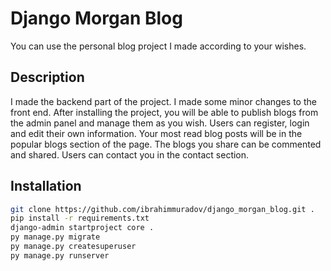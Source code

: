 # Django Morgan Blog

You can use the personal blog project I made according to your wishes.

## Description

I made the backend part of the project. I made some minor changes to the front end. After installing the project, you will be able to publish blogs from the admin panel and manage them as you wish. Users can register, login and edit their own information. Your most read blog posts will be in the popular blogs section of the page. The blogs you share can be commented and shared. Users can contact you in the contact section.

## Installation

```bash
git clone https://github.com/ibrahimmuradov/django_morgan_blog.git .
pip install -r requirements.txt
django-admin startproject core . 
py manage.py migrate
py manage.py createsuperuser
py manage.py runserver
```
